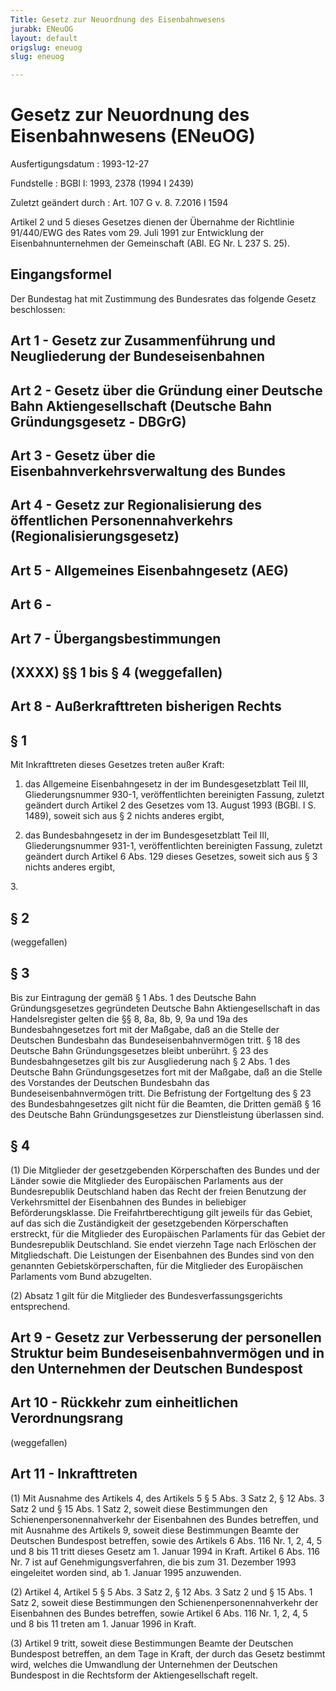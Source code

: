 ```yaml
---
Title: Gesetz zur Neuordnung des Eisenbahnwesens
jurabk: ENeuOG
layout: default
origslug: eneuog
slug: eneuog

---
```


# Gesetz zur Neuordnung des Eisenbahnwesens (ENeuOG)

Ausfertigungsdatum
:   1993-12-27

Fundstelle
:   BGBl I: 1993, 2378 (1994 I 2439)

Zuletzt geändert durch
:   Art. 107 G v. 8. 7.2016 I 1594

Artikel 2 und 5 dieses Gesetzes dienen der Übernahme der Richtlinie 91/440/EWG des Rates vom 29. Juli 1991 zur Entwicklung der Eisenbahnunternehmen der Gemeinschaft (ABl. EG Nr. L 237 S. 25).


## Eingangsformel

Der Bundestag hat mit Zustimmung des Bundesrates das folgende Gesetz beschlossen:


## Art 1 - Gesetz zur Zusammenführung und Neugliederung der Bundeseisenbahnen



## Art 2 - Gesetz über die Gründung einer Deutsche Bahn Aktiengesellschaft (Deutsche Bahn Gründungsgesetz - DBGrG)



## Art 3 - Gesetz über die Eisenbahnverkehrsverwaltung des Bundes



## Art 4 - Gesetz zur Regionalisierung des öffentlichen Personennahverkehrs (Regionalisierungsgesetz)



## Art 5 - Allgemeines Eisenbahngesetz (AEG)



## Art 6 - 



## Art 7 - Übergangsbestimmungen



## (XXXX) §§ 1 bis § 4 (weggefallen)



## Art 8 - Außerkrafttreten bisherigen Rechts



## § 1

Mit Inkrafttreten dieses Gesetzes treten außer Kraft:

1.  das Allgemeine Eisenbahngesetz in der im Bundesgesetzblatt Teil III, Gliederungsnummer 930-1, veröffentlichten bereinigten Fassung, zuletzt geändert durch Artikel 2 des Gesetzes vom 13. August 1993 (BGBl. I S. 1489), soweit sich aus § 2 nichts anderes ergibt,


2.  das Bundesbahngesetz in der im Bundesgesetzblatt Teil III, Gliederungsnummer 931-1, veröffentlichten bereinigten Fassung, zuletzt geändert durch Artikel 6 Abs. 129 dieses Gesetzes, soweit sich aus § 3 nichts anderes ergibt,



3\.


## § 2

(weggefallen)


## § 3

Bis zur Eintragung der gemäß § 1 Abs. 1 des Deutsche Bahn Gründungsgesetzes gegründeten Deutsche Bahn Aktiengesellschaft in das Handelsregister gelten die §§ 8, 8a, 8b, 9, 9a und 19a des Bundesbahngesetzes fort mit der Maßgabe, daß an die Stelle der Deutschen Bundesbahn das Bundeseisenbahnvermögen tritt. § 18 des Deutsche Bahn Gründungsgesetzes bleibt unberührt. § 23 des Bundesbahngesetzes gilt bis zur Ausgliederung nach § 2 Abs. 1 des Deutsche Bahn Gründungsgesetzes fort mit der Maßgabe, daß an die Stelle des Vorstandes der Deutschen Bundesbahn das Bundeseisenbahnvermögen tritt. Die Befristung der Fortgeltung des § 23 des Bundesbahngesetzes gilt nicht für die Beamten, die Dritten gemäß § 16 des Deutsche Bahn Gründungsgesetzes zur Dienstleistung überlassen sind.


## § 4

(1) Die Mitglieder der gesetzgebenden Körperschaften des Bundes und der Länder sowie die Mitglieder des Europäischen Parlaments aus der Bundesrepublik Deutschland haben das Recht der freien Benutzung der Verkehrsmittel der Eisenbahnen des Bundes in beliebiger Beförderungsklasse. Die Freifahrtberechtigung gilt jeweils für das Gebiet, auf das sich die Zuständigkeit der gesetzgebenden Körperschaften erstreckt, für die Mitglieder des Europäischen Parlaments für das Gebiet der Bundesrepublik Deutschland. Sie endet vierzehn Tage nach Erlöschen der Mitgliedschaft. Die Leistungen der Eisenbahnen des Bundes sind von den genannten Gebietskörperschaften, für die Mitglieder des Europäischen Parlaments vom Bund abzugelten.

(2) Absatz 1 gilt für die Mitglieder des Bundesverfassungsgerichts entsprechend.


## Art 9 - Gesetz zur Verbesserung der personellen Struktur beim Bundeseisenbahnvermögen und in den Unternehmen der Deutschen Bundespost



## Art 10 - Rückkehr zum einheitlichen Verordnungsrang

(weggefallen)


## Art 11 - Inkrafttreten

(1) Mit Ausnahme des Artikels 4, des Artikels 5 § 5 Abs. 3 Satz 2, § 12 Abs. 3 Satz 2 und § 15 Abs. 1 Satz 2, soweit diese Bestimmungen den Schienenpersonennahverkehr der Eisenbahnen des Bundes betreffen, und mit Ausnahme des Artikels 9, soweit diese Bestimmungen Beamte der Deutschen Bundespost betreffen, sowie des Artikels 6 Abs. 116 Nr. 1, 2, 4, 5 und 8 bis 11 tritt dieses Gesetz am 1. Januar 1994 in Kraft. Artikel 6 Abs. 116 Nr. 7 ist auf Genehmigungsverfahren, die bis zum 31. Dezember 1993 eingeleitet worden sind, ab 1. Januar 1995 anzuwenden.

(2) Artikel 4, Artikel 5 § 5 Abs. 3 Satz 2, § 12 Abs. 3 Satz 2 und § 15 Abs. 1 Satz 2, soweit diese Bestimmungen den Schienenpersonennahverkehr der Eisenbahnen des Bundes betreffen, sowie Artikel 6 Abs. 116 Nr. 1, 2, 4, 5 und 8 bis 11 treten am 1. Januar 1996 in Kraft.

(3) Artikel 9 tritt, soweit diese Bestimmungen Beamte der Deutschen Bundespost betreffen, an dem Tage in Kraft, der durch das Gesetz bestimmt wird, welches die Umwandlung der Unternehmen der Deutschen Bundespost in die Rechtsform der Aktiengesellschaft regelt.

